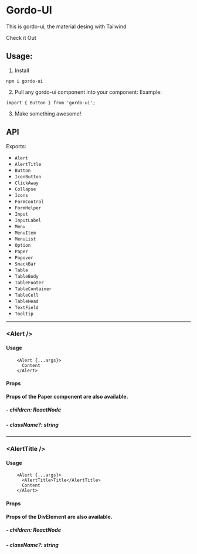 
# Gordo-UI

This is gordo-ui, the material desing with Tailwind

Check it Out

## Usage:

1. Install
```
npm i gordo-ui
```

2. Pull any gordo-ui component into your component:
   Example:
```
import { Button } from 'gordo-ui';
```

3. Make something awesome!

## API

Exports:
- `Alert`
- `AlertTitle`
- `Button`
- `IconButton`
- `ClickAway`
- `Collapse`
- `Icons`
- `FormControl`
- `FormHelper`
- `Input`
- `InputLabel`
- `Menu`
- `MenuItem`
- `MenuList`
- `Option`
- `Paper`
- `Popover`
- `SnackBar`
- `Table`
- `TableBody`
- `TableFooter`
- `TableContainer`
- `TableCell`
- `TableHead`
- `TextField`
- `Tooltip`
  
---

### &lt;Alert />
#### Usage
```tsx
    <Alert {...args}>
      Content
    </Alert>
```

#### Props
**Props of the Paper component are also available.**
##### -   children: ReactNode
##### -  className?: string

---

### &lt;AlertTitle />
#### Usage
```tsx
    <Alert {...args}>
      <AlertTitle>Title</AlertTitle>
      Content
    </Alert>
```

#### Props
**Props of the DivElement are also available.**

##### -   children: ReactNode
##### -  className?: string
